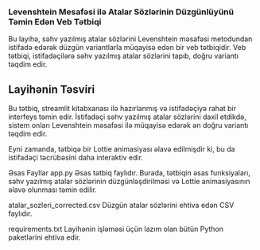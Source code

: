 ### Levenshtein Mesafəsi ilə Atalar Sözlərinin Düzgünlüyünü Təmin Edən Veb Tətbiqi
Bu layihə, səhv yazılmış atalar sözlərini Levenshtein məsafəsi metodundan istifadə edərək düzgün variantlarla müqayisə edən bir veb tətbiqidir. Veb tətbiqi, istifadəçilərə səhv yazılmış atalar sözlərini tapıb, doğru variantı təqdim edir.

## Layihənin Təsviri
Bu tətbiq, streamlit kitabxanası ilə hazırlanmış və istifadəçiyə rahat bir interfeys təmin edir. İstifadəçi səhv yazılmış atalar sözlərini daxil etdikdə, sistem onları Levenshtein məsafəsi ilə müqayisə edərək ən doğru variantı təqdim edir.

Eyni zamanda, tətbiqə bir Lottie animasiyası əlavə edilmişdir ki, bu da istifadəçi təcrübəsini daha interaktiv edir.

Əsas Fayllar
app.py
Əsas tətbiq faylıdır. Burada, tətbiqin əsas funksiyaları, səhv yazılmış atalar sözlərinin düzgünləşdirilməsi və Lottie animasiyasının əlavə olunması təmin edilir.

atalar_sozleri_corrected.csv
Düzgün atalar sözlərini ehtiva edən CSV faylıdır.

requirements.txt
Layihənin işləməsi üçün lazım olan bütün Python paketlərini ehtiva edir.
